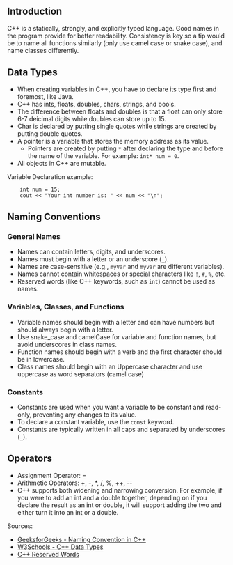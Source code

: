 ## Introduction

C++ is a statically, strongly, and explicitly typed language. Good names in the program provide for better readability. Consistency is key so a tip would be to
name all functions similarly (only use camel case or snake case), and name classes differently.

## Data Types

- When creating variables in C++, you have to declare its type first and foremost, like Java.
- C++ has ints, floats, doubles, chars, strings, and bools.
- The difference between floats and doubles is that a float can only store 6-7 deicimal digits while doubles can store up to 15.
- Char is declared by putting single quotes while strings are created by putting double quotes.
- A pointer is a variable that stores the memory address as its value.
  - Pointers are created by putting `*` after declaring the type and before the name of the variable. For example: `int* num = 0`.
- All objects in C++ are mutable.

Variable Declaration example:
```
    int num = 15;
    cout << "Your int number is: " << num << "\n";
```

## Naming Conventions

### General Names

- Names can contain letters, digits, and underscores.
- Names must begin with a letter or an underscore (`_`).
- Names are case-sensitive (e.g., `myVar` and `myvar` are different variables).
- Names cannot contain whitespaces or special characters like `!`, `#`, `%`, etc.
- Reserved words (like C++ keywords, such as `int`) cannot be used as names.

### Variables, Classes, and Functions

- Variable names should begin with a letter and can have numbers but should always begin with a letter.
- Use snake_case and camelCase for variable and function names, but avoid underscores in class names.
- Function names should begin with a verb and the first character should be in lowercase.
- Class names should begin with an Uppercase character and use uppercase as word separators (camel case)

### Constants

- Constants are used when you want a variable to be constant and read-only, preventing any changes to its value.
- To declare a constant variable, use the `const` keyword.
- Constants are typically written in all caps and separated by underscores (`_`).

## Operators

- Assignment Operator: =
- Arithmetic Operators: +, -, *, /, %, ++, --
- C++ supports both widening and narrowing conversion. For example, if you were to add an int and a double together, depending on if you declare the result as an int or double, it will support adding the two and either turn it into an int or a double.



Sources:
- [GeeksforGeeks - Naming Convention in C++](https://www.geeksforgeeks.org/naming-convention-in-c/)
- [W3Schools - C++ Data Types](https://www.w3schools.com/cpp/cpp_data_types.asp)
- [C++ Reserved Words](https://en.cppreference.com/w/cpp/keyword)
